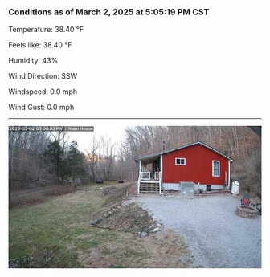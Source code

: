 ### Conditions as of March 2, 2025 at 5:05:19 PM CST 

Temperature: 38.40 &deg;F

Feels like: 38.40 &deg;F

Humidity: 43%

Wind Direction: SSW

Windspeed: 0.0 mph

Wind Gust: 0.0 mph

---

<img src="./images/latest.jpeg"/>

